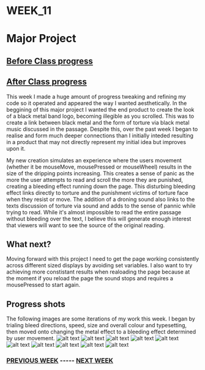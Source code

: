 # WEEK_11

# Major Project
## [Before Class progress](https://TajHealy.github.io/CodeWords/week_11/tinkeredWeek11/)
## [After Class progress](https://TajHealy.github.io/CodeWords/week_11/Week11ResizedMultiplierMap/)

This week I made a huge amount of progress tweaking and refining my code so it operated and appeared the way I wanted aesthetically. In the beggining of this major project I wanted the end product to create the look of a black metal band logo, becoming illegible as you scrolled. This was to create a link between black metal and the form of torture via black metal music discussed in the passage. Despite this, over the past week I began to realise and form much deeper connections than I initially inteded resulting in a product that may not directly represent my initial idea but improves upon it. 

My new creation simulates an experience where the users movement (whether it be mouseMove, mousePressed or mouseWheel) results in the size of the dripping points increasing. This creates a sense of panic as the more the user attempts to read and scroll the more they are punished, creating a bleeding effect running down the page. This disturbing bleeding effect links directly to torture and the punishment victims of torture face when they resist or move. The addition of a droning sound also links to the texts discussion of torture via sound and adds to the sense of pannic while trying to read. While it's almost impossible to read the entire passage without bleeding over the text, I believe this will generate enough interest that viewers will want to see the source of the original reading.

## What next?
Moving forward with this project I need to get the page working consistently across different sized displays by avoiding set variables. I also want to try achieving more constistant results when realoading the page because at the moment if you reload the page the sound stops and requires a mousePressed to start again.

## Progress shots
The following images are some iterations of my work this week. I began by trialing bleed directions, speed, size and overall colour and typesetting, then moved onto changing the metal effect to a bleeding effect determined by user movement.
![alt text](https://github.com/TajHealy/CodeWords/blob/master/week_11/week11images/image10.jpg?raw=true)
![alt text](https://github.com/TajHealy/CodeWords/blob/master/week_11/week11images/image9.jpg?raw=true)
![alt text](https://github.com/TajHealy/CodeWords/blob/master/week_11/week11images/image8.jpg?raw=true)
![alt text](https://github.com/TajHealy/CodeWords/blob/master/week_11/week11images/image7.jpg?raw=true)
![alt text](https://github.com/TajHealy/CodeWords/blob/master/week_11/week11images/image6.jpg?raw=true)
![alt text](https://github.com/TajHealy/CodeWords/blob/master/week_11/week11images/image5.jpg?raw=true)
![alt text](https://github.com/TajHealy/CodeWords/blob/master/week_11/week11images/image4.jpg?raw=true)
![alt text](https://github.com/TajHealy/CodeWords/blob/master/week_11/week11images/image3.jpg?raw=true)
![alt text](https://github.com/TajHealy/CodeWords/blob/master/week_11/week11images/image2.jpg?raw=true)
![alt text](https://github.com/TajHealy/CodeWords/blob/master/week_11/week11images/image1.jpg?raw=true)


### [PREVIOUS WEEK](https://TajHealy.github.io/CodeWords/week_10/) ----- [NEXT WEEK](https://TajHealy.github.io/CodeWords/week_12/) 

